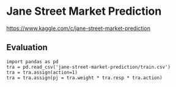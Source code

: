 # Jane Street Market Prediction
https://www.kaggle.com/c/jane-street-market-prediction
## Evaluation
    import pandas as pd
    tra = pd.read_csv('jane-street-market-prediction/train.csv')
    tra = tra.assign(action=1)
    tra = tra.assign(pj = tra.weight * tra.resp * tra.action)
